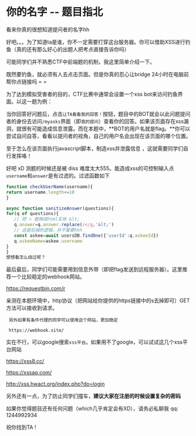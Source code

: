 # 你的名字 -- 题目指北

看来你真的很想知道提问者的名字hh

好吧。。。为了知道ta是谁，你不一定需要打穿这台服务器。你可以借助XSS进行钓鱼（真的还有那么好心的出题人把考点直接告诉你吗）

可能同学们并不熟悉CTF中前端题的机制，我这里简单介绍一下。

既然要钓鱼，就必须有人去点击页面。但是你真的忍心让bridge 24小时在电脑前帮你点链接吗 = = 

为了达到模拟受害者的目的，CTF比赛中通常会设置一个xss bot来访问钓鱼界面。以这一题为例：

当你回答好问题后，点击`让TA看看我的回答！`按钮，题目中的BOT就会以此问题提问者的身份去访问`/myasks`界面（即`我的提问`）查看你的回答。如果该页面存在xss漏洞，就很有可能造成信息泄露。而在本题中，**BOT的用户名就是flag。**你可以尝试自问自答，看看以提问者的视角，自己的用户名会出现在该页面的哪个位置。

至于怎么在该页面执行javascript脚本，制造xss并泄露信息	，这就需要同学们自行发挥咯！

好吧 xD 测题的时候还是被 diss 难度太大555。能造成xss的可控制输入点`username`和`answer`是有过滤的。过滤函数如下

```js
function checkUserName(username){
return username.length<=10
}
```



```js
async function sanitizeAnswer(questions){
for(q of questions){
   // 把 < 替换成html实体 &lt;
   q.answer=q.answer.replace(/</g,'&lt;')
   // 这是后端的逻辑，并不重要hhh
   const askee=await usersDB.findOne({'userId':q.askeeId})
   q.askeeName=askee.username
}
}
想想看怎么绕过呢？
```
  
最后最后，同学们可能需要用到信息外带（即把flag发送到远程服务器）。这里推荐一个比较稳定的webhook网站。

https://requestbin.com/r

亲测在本题环境中，http协议（把网站给你提供的https链接中的s去掉即可）GET方法可以接收到请求。


    
     另外如果有条件代理的同学可以使用这个网站，更加稳定
     
     https://webhook.site/
     
     
    
实在不行，可以google搜索`xss平台`。如果用不了google，可以试试这几个xss平台网站

https://xss8.cc/

https://xssaq.com/

http://xss.hwact.org/index.php?do=login

另外还有一点，为了防止同学们撞车，**建议大家在注册的时候设置复杂的密码**

如果你觉得题目还有任何问题（which几乎肯定会有XD），请务必私聊我 qq: 1244992934


祝你找到TA !

